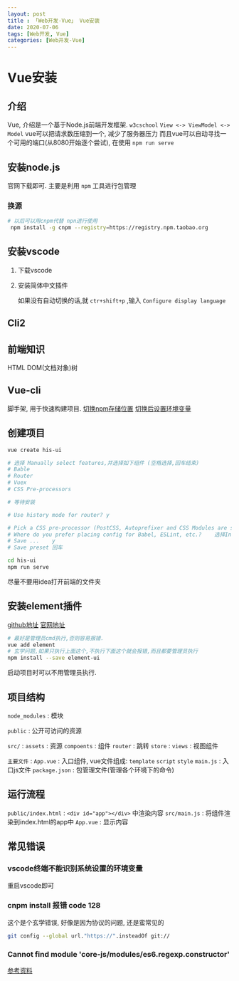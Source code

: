 ```yaml
---
layout: post
title : 「Web开发-Vue」 Vue安装
date: 2020-07-06
tags: [Web开发, Vue]
categories: [Web开发-Vue]
---
```


# Vue安装

## 介绍

Vue, 介绍是一个基于Node.js前端开发框架.
 `w3cschool`
 `View <-> ViewModel <-> Model`
vue可以把请求数压缩到一个, 减少了服务器压力
而且vue可以自动寻找一个可用的端口(从8080开始逐个尝试), 在使用 `npm run serve`

## 安装node.js

官网下载即可.
主要是利用 `npm` 工具进行包管理

### 换源

``` bash
# 以后可以用cnpm代替 npn进行使用
 npm install -g cnpm --registry=https://registry.npm.taobao.org
```

## 安装vscode

1. 下载vscode
2. 安装简体中文插件

    如果没有自动切换的话,就 `ctr+shift+p` ,输入 `Configure display language`

## Cli2

## 前端知识

HTML DOM(文档对象)树

## Vue-cli

脚手架, 用于快速构建项目.
[切换npm存储位置](https://www.cnblogs.com/wuyicode/p/11404897.html)
[切换后设置环境变量](https://www.cnblogs.com/PerfectBeauty/p/7054850.html)

## 创建项目

``` bash
vue create his-ui

# 选择 Manually select features,并选择如下组件 (空格选择,回车结束)
# Bable
# Router
# Vuex
# CSS Pre-processors

# 等待安装

# Use history mode for router? y

# Pick a CSS pre-processor (PostCSS, Autoprefixer and CSS Modules are supported by default): 这个选中喜欢的风格,上下移动,回车确认
# Where do you prefer placing config for Babel, ESLint, etc.?    选择In dedicated config files.
# Save ...    y
# Save preset 回车

cd his-ui
npm run serve 
```

尽量不要用idea打开前端的文件夹

## 安装element插件

[github地址](https://github.com/ElementUI/vue-cli-plugin-element)
[官网地址](https://element.eleme.cn/#/)

``` BASH
# 最好是管理员cmd执行,否则容易报错.
vue add element
# 玄学问题,如果只执行上面这个,不执行下面这个就会报错,而且都要管理员执行
npm install --save element-ui
```

启动项目时可以不用管理员执行.

## 项目结构

`node_modules` : 模块

`public` : 公开可访问的资源

`src/` :
`assets` : 资源
`compoents` : 组件
`router` : 跳转
`store` : 
`views` : 视图组件

`主要文件` :
`App.vue` : 入口组件, vue文件组成: `template`  `script`  `style`
`main.js` : 入口js文件
`package.json` : 包管理文件(管理各个环境下的命令)

## 运行流程

`public/index.html` : `<div id="app"></div>` 中渲染内容
`src/main.js` : 将组件渲染到index.html的app中
`App.vue` : 显示内容

## 常见错误

### vscode终端不能识别系统设置的环境变量

重启vscode即可

### cnpm install 报错 code 128

这个是个玄学错误, 好像是因为协议的问题, 还是蛮常见的

``` bash
git config --global url."https://".insteadOf git://
```

###  Cannot find module 'core-js/modules/es6.regexp.constructor'

[参考资料](https://blog.csdn.net/weixin_38404899/article/details/103080045)
